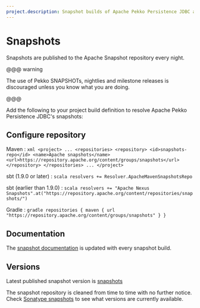 ```yaml
---
project.description: Snapshot builds of Apache Pekko Persistence JDBC are provided via the Apache snapshot repository.
---
```

# Snapshots

[snapshots]:        https://https://repository.apache.org/content/groups/snapshots/org/apache/pekko/pekko-persistence-jdbc_2.13/

Snapshots are published to the Apache Snapshot repository every night.

@@@ warning

The use of Pekko SNAPSHOTs, nightlies and milestone releases is discouraged unless you know what you are doing.

@@@

Add the following to your project build definition to resolve Apache Pekko Persistence JDBC's snapshots:

## Configure repository

Maven
:   ```xml
    <project>
    ...
      <repositories>
        <repository>
            <id>snapshots-repo</id>
            <name>Apache snapshots</name>
            <url>https://repository.apache.org/content/groups/snapshots</url>
        </repository>
      </repositories>
    ...
    </project>
    ```

sbt (1.9.0 or later)
:   ```scala
    resolvers += Resolver.ApacheMavenSnapshotsRepo
    ```

sbt (earlier than 1.9.0)
:   ```scala
    resolvers += "Apache Nexus Snapshots".at("https://repository.apache.org/content/repositories/snapshots/")
    ```

Gradle
:   ```gradle
    repositories {
      maven {
        url  "https://repository.apache.org/content/groups/snapshots"
      }
    }
    ```

## Documentation

The [snapshot documentation](https://pekko.apache.org/docs/pekko-persistence-jdbc/snapshot) is updated with every snapshot build.

## Versions

Latest published snapshot version is [snapshots]

The snapshot repository is cleaned from time to time with no further notice. Check [Sonatype snapshots](https://repository.apache.org/content/groups/snapshots/org/apache/pekko/pekko-persistence-jdbc_2.13/) to see what versions are currently available.
